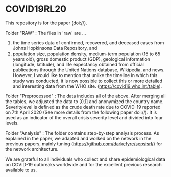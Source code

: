 # COVID19RL20

This repository is for the paper (doi://).

Folder "RAW" : 
The files in 'raw' are  ...
  1) the time series data of confirmed, recovered, and deceased cases from Johns Hopkinsons Data Repository, and
  2) population size, population density, medium-term population (15 to 65 years old), gross domestic product (GDP), geological information (longitude, latitude), and life expectancy obtained from official publications through the United Nations database, Wikipedia, and news.
However, I would like to mention that unlike the timeline in which this study was conducted, it is now possible to collect this or more detailed and interesting data from the WHO site.
(https://covid19.who.int/table).

Folder "Preprocessed" : 
The data includes all of the above. After merging all the tables, we adjusted the data to [0,1] and anonymized the country name.
Severitylevel is defined as the crude death rate due to COVID-19 reported on 7th April 2020 (See more details from the following paper doi://).
It is used as an indicator of the overall crisis severity level and divided into four levels.

Folder "Analysis" : 
The folder contains step-by-step analysis process.
As explained in the paper, we adapted and worked on the network in the previous papers, mainly tuning (https://github.com/darkefyre/sepsisrl/) for the network architecture.

We are grateful to all individuals who collect and share epidemiological data on COVID-19 outbreaks worldwide and for the excellent previous research available to us.
